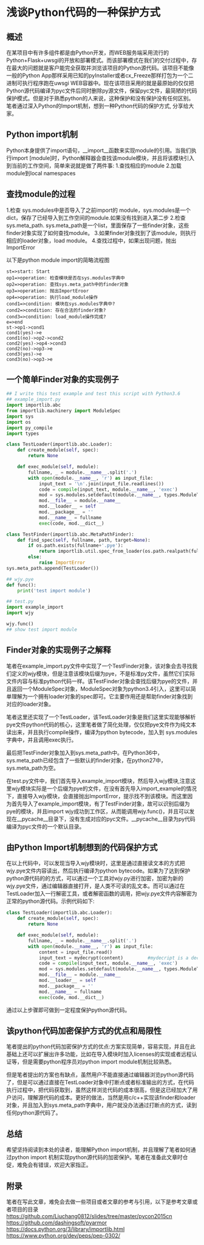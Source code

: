 # 浅谈Python代码的一种保护方式
## 概述
 在某项目中有许多组件都是由Python开发，而WEB服务端采用流行的Python+Flask+uwsgi的开放和部署模式。而该部署模式在我们的交付过程中，存在最大的问题就是客户能完全获取并浏览该项目的Python源代码。该项目不能像一般的Python App那样采用已知的pyInstaller或者cx_Freeze那样打包为一个二进制可执行程序跑在uwsgi WEB容器中。现在该项目采用的就是最原始的仅仅把Python源代码编译为pyc文件后同时删除py源文件，保留pyc文件，最简陋的代码保护模式。但是对于熟悉python的人来说，这种保护和没有保护没有任何区别。笔者通过深入Python的Import机制，想到一种Python代码的保护方式, 分享给大家。
## Python import机制
 Python本身提供了import语句，__import__函数来实现module的引用。当我们执行import [module]时，Python解释器会查找该module模块，并且将该模块引入到当前的工作空间，简单来说就是做了两件事:
  1.查找相应的module
  2.加载module到local namespaces
## 查找module的过程
  1.检查 sys.modules中是否导入了之前import的 module，sys.modules是一个dict，保存了已经导入到工作空间的module.如果没有找到进入第二步
  2.检查 sys.meta_path. sys.meta_path是一个list，里面保存了一些finder对象，这些finder对象实现了如何查找module。
  3.如果finder对象找到了该module，则执行相应的loader对象，load module。
  4.查找过程中，如果出现问题，抛出ImportError

以下是python module import的简略流程图
```flow
st=>start: Start
op1=>operation: 检查模块是否在sys.modules字典中
op2=>operation: 查找sys.meta_path中的finder对象
op3=>operation: 抛出ImportEroor
op4=>operation: 执行load_module操作
cond1=>condition: 模块在sys.modules字典中?
cond2=>condition: 存在合法的finder对象?
cond3=>condition: load_module操作完成?
e=>end
st->op1->cond1
cond1(yes)->e
cond1(no)->op2->cond2
cond2(yes)->op4->cond3
cond2(no)->op3->e
cond3(yes)->e
cond3(no)->op3->e
```
## 一个简单Finder对象的实现例子
```python
## I write this test example and test this script with Python3.6
## example_import.py
import importlib.abc
from importlib.machinery import ModuleSpec
import sys
import os
import py_compile
import types

class TestLoader(importlib.abc.Loader):
    def create_module(self, spec):
        return None

    def exec_module(self, module):
        fullname, _ = module.__name__.split('.')
        with open(module.__name__, 'r') as input_file:
            input_text = '\n'.join(input_file.readlines())
            code = compile(input_text, module.__name__, 'exec')
            mod = sys.modules.setdefault(module.__name__, types.ModuleType(fullname))
            mod.__file__ = module.__name__
            mod.__loader__ = self
            mod.__package__ = ''
            mod.__name__ = fullname
            exec(code, mod.__dict__)

class TestFinder(importlib.abc.MetaPathFinder):
    def find_spec(self, fullname, path, target=None):
        if os.path.exists(fullname+'.pye'):
            return importlib.util.spec_from_loader(os.path.realpath(fullname + '.pye'), TestLoader())
        else:
            raise ImportError
sys.meta_path.append(TestLoader())
```

```python
## wjy.pye
def func():
    print('test import module')
```

```python
## test.py
import example_import
import wjy

wjy.func()
## show test import module
```
## Finder对象的实现例子之解释
  笔者在example_import.py文件中实现了一个TestFinder对象，该对象会去寻找我们定义的wjy模块，但是注意该模块后缀为pye，不是标准py文件，虽然它们实际文件内容与标准python代码一样。该TestFinder对象会查找后缀为pye的文件，并且返回一个ModuleSpec对象，ModuleSpec对象为python3.4引入，这里可以简单理解为一个拥有loader对象的spec即可。它主要作用还是帮助finder对象找到对应的loader对象。

  笔者这里还实现了一个TestLoader，该TestLoader对象是我们这里实现能够解析pye文件python代码的核心，这里笔者做了简化处理，仅仅把pye文件作为纯文本读出来，并且执行compile操作，编译为python bytecode，加入到 sys.modules字典中，并且调用exec执行。

  最后把TestFinder对象加入到sys.meta_path中。在Python36中，sys.meta_path已经包含了一些默认的finder对象，在python27中，sys.meta_path为空。

  在test.py文件中，我们首先导入example_import模块，然后导入wjy模块,注意这里wjy模块实际是一个后缀为pye的文件，在没有首先导入import_example的情况下，直接导入wjy模块，会直接抛出ImportError，提示找不到该模块。而这里因为首先导入了example_import模块，有了TestFinder对象，故可以识别后缀为pye的模块，并且import wjy成功到工作区，从而能调用wjy.func()，并且可以发现在__pycache__目录下，没有生成对应的pyc文件。__pycache__目录为py代码编译为pyc文件的一个默认目录。

## 由Python Import机制想到的代码保护方式
  在以上代码中，可以发现当导入wjy模块时，这里是通过直接读文本的方式把wjy.pye文件内容读出，然后执行编译为python bytecode。如果为了达到保护python源代码的的方式，可以通过一个工具对wjy.py进行加密，加密为新的wjy.pye文件，通过编辑器直接打开，是人类不可读的乱文本。而可以通过在TestLoader加入一行解密工具，或者解密函数的调用，把wjy.pye文件内容解密为正常的python源代码。示例代码如下:
```python
class TestLoader(importlib.abc.Loader):
    def create_module(self, spec):
        return None

    def exec_module(self, module):
        fullname, _ = module.__name__.split('.')
        with open(module.__name__, 'r') as input_file:
            content = input_file.read() 
            input_text = mydecrypt(content)         #mydecript is a decrypt func or a decript tool
            code = compile(input_text, module.__name__, 'exec')
            mod = sys.modules.setdefault(module.__name__, types.ModuleType(fullname))
            mod.__file__ = module.__name__
            mod.__loader__ = self
            mod.__package__ = ''
            mod.__name__ = fullname
            exec(code, mod.__dict__)
```
  通过以上步骤即可做到一定程度保护python源代码。
## 该python代码加密保护方式的优点和局限性
  笔者提出的python代码加密保护方式的优点:方案实现简单，容易实现，并且在此基础上还可以扩展出许多功能，比如在导入模块时加入licenses的实现或者远程认证等，但是需要python程序员对python import module机制比较熟悉。

  但是笔者提出的方案也有缺点，虽然用户不能直接通过编辑器浏览python源代码了，但是可以通过直接在TestLoader对象中打断点或者标准输出的方式，在代码执行过程中，把代码获取到，虽然这样浏览代码的成本很高，但是这已经加大了用户访问，理解源代码的成本。更好的做法，当然是用c/c++实现该finder和loader对象，并且加入到sys.meta_path字典中，用户就没办法通过打断点的方式，读到任何python源代码了。
## 总结
  希望坚持阅读到本处的读者，能理解Python import机制，并且理解了笔者如何通过python import 机制实现python源代码的加密保护。笔者在准备此文章时仓促，难免会有错误，欢迎大家指正。
## 附录
  笔者在写此文章，难免会去做一些项目或者文章的参考与引用，以下是参考文章或者项目的目录
  https://github.com/Liuchang0812/slides/tree/master/pycon2015cn
  https://github.com/dashingsoft/pyarmor
  https://docs.python.org/3/library/importlib.html
  https://www.python.org/dev/peps/pep-0302/